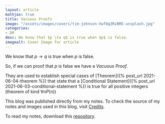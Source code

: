 ```yaml
---
layout: article
mathjax: true
title: Vacuous Proofs
image: "/assets/images/covers/tim-johnson-Vwf8q3RzBRE-unsplash.jpg"
categories:
- DM
desc: We know that $p \to q$ is true when $p$ is false. 
imagealt: Cover Image for article
---
```


We know that $p \to q$ is true when $p$ is false.
























































































































































































































































































































































































































So, if we can proof that $p$ is false we have a *Vacuous Proof*.

























































































































































































































































































































































































































They are used to establish special cases of [Theorem]({% post_url 2021-06-04-theorem %}) that state that a [Conditional Statement]({% post_url 2021-06-03-conditional-statement %}) is true for all positive integers (theorem of kind $\forall nP(n)$)

























































































































































































































































































































































































































This blog was published directly from my notes.
To check the source of my notes and images used in this blog, visit <a href="/credits.html" target="_blank">Credits</a>.

To read my notes, download this <a href="https://github.com/bovem/CS" target="blank">repository</a>.